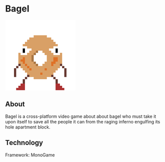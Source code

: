 # Bagel

![Bagel](Documentation/Images/bagel.gif)

## About

Bagel is a cross-platform video game about about bagel who must take it upon itself to save all the people it can from the raging inferno engulfing its hole apartment block.

## Technology 

Framework: MonoGame
